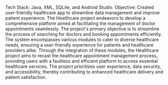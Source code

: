 Tech Stack: Java, XML, SQLite, and Android Studio.
Objective: Created user-friendly healthcare app to streamline data management and improve patient experience.
The Healthcare project endeavors to develop a comprehensive platform aimed at facilitating the management of doctor appointments seamlessly. The project's primary objective is to streamline the process of searching for doctors and booking appointments efficiently. The system encompasses various modules to cater to diverse healthcare needs, ensuring a user-friendly experience for patients and healthcare providers alike.
Through the integration of these modules, the Healthcare project aims to recast the healthcare appointment management process, providing users with a faultless and efficient platform to access essential healthcare services. The project prioritizes user experience, data security, and accessibility, thereby contributing to enhanced healthcare delivery and patient satisfaction. 
